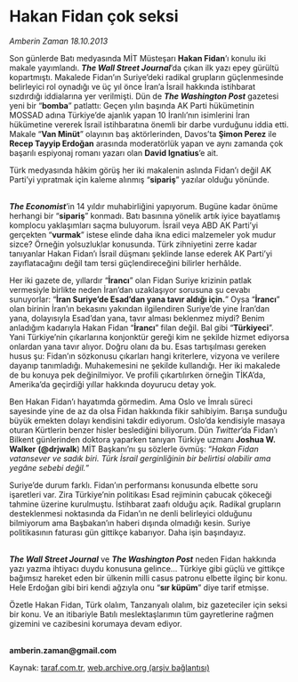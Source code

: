 # Hakan Fidan çok seksi

*Amberin Zaman 18.10.2013*

<div class="yazi"><p>Son günlerde Batı medyasında MİT Müsteşarı <b>Hakan Fidan</b>’ı konulu iki makale yayımlandı. <b><i>The Wall Street Journal</i></b>’da çıkan ilk yazı epey gürültü kopartmıştı. Makalede Fidan’ın Suriye’deki radikal grupların güçlenmesinde belirleyici rol oynadığı ve üç yıl önce İran’a İsrail hakkında istihbarat sızdırdığı iddialarına yer verilmişti. Dün de <b><i>The Washington Post</i></b> gazetesi yeni bir “<b>bomba</b>” patlattı: Geçen yılın başında AK Parti hükümetinin MOSSAD adına Türkiye’de ajanlık yapan 10 İranlı’nın isimlerini İran hükümetine vererek İsrail istihbaratına önemli bir darbe vurduğunu iddia etti. Makale “<b>Van Minüt</b>” olayının baş aktörlerinden, Davos’ta <b>Şimon Perez</b> ile <b>Recep Tayyip Erdoğan</b> arasında moderatörlük yapan ve aynı zamanda çok başarılı espiyonaj romanı yazarı olan <b>David Ignatius</b>’e ait.</p>
<p>Türk medyasında hâkim görüş her iki makalenin aslında Fidan’ı değil AK Parti’yi yıpratmak için kaleme alınmış “<b>sipariş</b>” yazılar olduğu yönünde. </p>
<p><b><i><br/>The Economist</i></b>’in 14 yıldır muhabirliğini yapıyorum. Bugüne kadar önüme herhangi bir “<b>sipariş</b>” konmadı. Batı basınına yönelik artık iyice bayatlamış komplocu yaklaşımları saçma buluyorum. İsrail veya ABD AK Parti’yi gerçekten “<b>vurmak</b>” istese elinde daha ikna edici malzemeler yok mudur sizce? Örneğin yolsuzluklar konusunda. Türk zihniyetini zerre kadar tanıyanlar Hakan Fidan’ı İsrail düşmanı şeklinde lanse ederek AK Parti’yi zayıflatacağını değil tam tersi güçlendireceğini bilirler herhâlde.</p>
<p>Her iki gazete de, yıllardır “<b>İrancı</b>” olan Fidan Suriye krizinin patlak vermesiyle birlikte neden İran’dan uzaklaşıyor sorusuna şu cevabı sunuyorlar: “<b>İran Suriye’de Esad’dan yana tavır aldığı için.</b>” Oysa “<b>İrancı</b>” olan birinin İran’ın bekasını yakından ilgilendiren Suriye’de yine İran’dan yana, dolayısıyla Esad’dan yana, tavır alması beklenmez miydi? Benim anladığım kadarıyla Hakan Fidan “<b>İrancı</b>” filan değil. Bal gibi “<b>Türkiyeci</b>”. Yani Türkiye’nin çıkarlarına konjonktür gereği kim ne şekilde hizmet ediyorsa onlardan yana tavır alıyor. Doğru olanı da bu. Esas tartışılması gereken husus şu: Fidan’ın sözkonusu çıkarları hangi kriterlere, vizyona ve verilere dayanıp tanımladığı. Muhakemesini ne şekilde kullandığı. Her iki makalede de bu konuya pek değinilmiyor. Ve profili çıkartılırken örneğin TİKA’da, Amerika’da geçirdiği yıllar hakkında doyurucu detay yok. </p>
<p>Ben Hakan Fidan’ı hayatımda görmedim. Ama Oslo ve İmralı süreci sayesinde yine de az da olsa Fidan hakkında fikir sahibiyim. Barışa sunduğu büyük emekten dolayı kendisini takdir ediyorum. Oslo’da kendisiyle masaya oturan Kürtlerin benzer hisler beslediğini biliyorum. Dün <i>Twitter</i>’da Fidan’ı Bilkent günlerinden doktora yaparken tanıyan Türkiye uzmanı <b>Joshua W. Walker</b> <b>(@drjwalk</b>) MİT Başkanı’nı şu sözlerle övmüş: “<i>Hakan Fidan vatansever ve sadık biri. Türk İsrail gerginliğinin bir belirtisi olabilir ama yegâne sebebi değil.</i>”</p>
<p>Suriye’de durum farklı. Fidan’ın performansı konusunda elbette soru işaretleri var. Zira Türkiye’nin politikası Esad rejiminin çabucak çökeceği tahmine üzerine kurulmuştu. İstihbarat zaafı olduğu açık. Radikal grupların desteklenmesi noktasında da Fidan’ın ne denli belirleyici olduğunu bilmiyorum ama Başbakan’ın haberi dışında olmadığı kesin. Suriye politikasının faturası gün gittikçe kabarıyor. Daha işin başındayız.</p>
<p><b><i><br/>The Wall Street Journal</i></b> ve <b><i>The Washington Post</i></b> neden Fidan hakkında yazı yazma ihtiyacı duydu konusuna gelince... Türkiye gibi güçlü ve gittikçe bağımsız hareket eden bir ülkenin milli casus patronu elbette ilginç bir konu. Hele Erdoğan gibi biri kendi ağzıyla onu “<b>sır küpüm</b>” diye tarif etmişse.</p>
<p>Özetle Hakan Fidan, Türk olalım, Tanzanyalı olalım, biz gazeteciler için seksi bir konu. Ve an itibariyle Batılı meslektaşlarımın tüm gayretlerine rağmen gizemini ve cazibesini korumaya devam ediyor.</p><b>
<p><br/>amberin.zaman@gmail.com</p>
</b>
</div>

Kaynak: [taraf.com.tr](http://www.taraf.com.tr:80/amberin-zaman/makale-hakan-fidan-cok-seksi.htm), [web.archive.org (arşiv bağlantısı)](http://web.archive.org/web/20131019163908/http://www.taraf.com.tr:80/amberin-zaman/makale-hakan-fidan-cok-seksi.htm)
